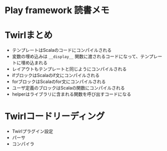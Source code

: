 # Play framework 読書メモ

# Twirlまとめ

* テンプレートはScalaのコードにコンパイルされる
* 変数の埋め込みは `__display__` 関数に渡されるコードになって、テンプレートに埋め込まれる
* レイアウトもテンプレートと同じようにコンパイルされる
* ifブロックはScalaのif文にコンパイルされる
* forブロックはScalaのfor文にコンパイルされる
* ユーザ定義のブロックはScalaの関数にコンパイルされる
* helperはライブラリに含まれる関数を呼び出すコードになる

# Twirlコードリーディング

* Twirlプラグイン設定 [](https://github.com/playframework/twirl/blob/master/sbt-twirl/src/main/scala/play/twirl/sbt/SbtTwirl.scala)
* パーサ [](https://github.com/playframework/twirl/blob/master/parser/src/main/scala/play/twirl/parser/TwirlParser.scala)
* コンパイラ [](https://github.com/playframework/twirl/blob/fe20c77f0bb7737efc7d38cbcf56c57786604698/compiler/src/main/scala/play/twirl/compiler/TwirlCompiler.scala)

